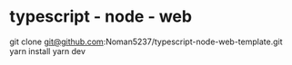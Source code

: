 # typescript - node - web 

git clone git@github.com:Noman5237/typescript-node-web-template.git
yarn install
yarn dev
